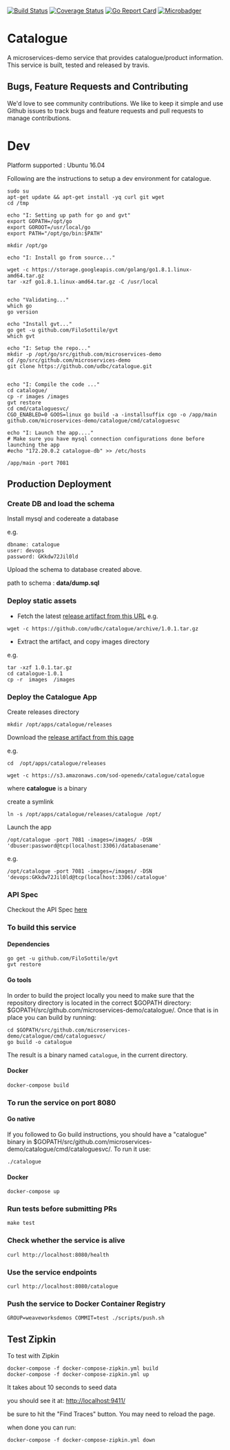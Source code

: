 [![Build Status](https://travis-ci.org/microservices-demo/catalogue.svg?branch=master)](https://travis-ci.org/microservices-demo/catalogue)
[![Coverage Status](https://coveralls.io/repos/github/microservices-demo/catalogue/badge.svg?branch=master)](https://coveralls.io/github/microservices-demo/catalogue?branch=master)
[![Go Report Card](https://goreportcard.com/badge/github.com/microservices-demo/catalogue)](https://goreportcard.com/report/github.com/microservices-demo/catalogue)
[![Microbadger](https://images.microbadger.com/badges/image/weaveworksdemos/catalogue.svg)](http://microbadger.com/images/weaveworksdemos/catalogue "Get your own image badge on microbadger.com")


# Catalogue
A microservices-demo service that provides catalogue/product information.
This service is built, tested and released by travis.

## Bugs, Feature Requests and Contributing
We'd love to see community contributions. We like to keep it simple and use Github issues to track bugs and feature requests and pull requests to manage contributions.


# Dev

Platform supported : Ubuntu 16.04

Following are the instructions to setup a dev environment for catalogue.

```
sudo su
apt-get update && apt-get install -yq curl git wget
cd /tmp

echo "I: Setting up path for go and gvt"
export GOPATH=/opt/go
export GOROOT=/usr/local/go
export PATH="/opt/go/bin:$PATH"

mkdir /opt/go

echo "I: Install go from source..."

wget -c https://storage.googleapis.com/golang/go1.8.1.linux-amd64.tar.gz
tar -xzf go1.8.1.linux-amd64.tar.gz -C /usr/local


echo "Validating..."
which go
go version

echo "Install gvt..."
go get -u github.com/FiloSottile/gvt
which gvt

echo "I: Setup the repo..."
mkdir -p /opt/go/src/github.com/microservices-demo
cd /go/src/github.com/microservices-demo
git clone https://github.com/udbc/catalogue.git


echo "I: Compile the code ..."
cd catalogue/
cp -r images /images
gvt restore
cd cmd/cataloguesvc/
CGO_ENABLED=0 GOOS=linux go build -a -installsuffix cgo -o /app/main github.com/microservices-demo/catalogue/cmd/cataloguesvc

echo "I: Launch the app...."
# Make sure you have mysql connection configurations done before launching the app
#echo "172.20.0.2 catalogue-db" >> /etc/hosts

/app/main -port 7081
```

## Production Deployment

### Create DB and load the schema

Install mysql and codereate a  database

e.g.
```
dbname: catalogue
user: devops
password: GKkdw72Jil0ld

```

Upload the schema to database created above.

path to schema :  **data/dump.sql**

### Deploy static  assets

  * Fetch the latest [release artifact from this URL](https://github.com/udbc/catalogue/releases)
e.g.
```
wget -c https://github.com/udbc/catalogue/archive/1.0.1.tar.gz

```
  * Extract the artifact, and copy images directory

e.g.
```
tar -xzf 1.0.1.tar.gz
cd catalogue-1.0.1
cp -r  images  /images
```


### Deploy the Catalogue App

Create releases directory

```
mkdir /opt/apps/catalogue/releases

```
Download the [release artifact from this page](https://s3.amazonaws.com/sod-openedx/catalogue/catalogue)

e.g.

```
cd  /opt/apps/catalogue/releases

wget -c https://s3.amazonaws.com/sod-openedx/catalogue/catalogue
```


where **catalogue** is a binary

create a symlink
```
ln -s /opt/apps/catalogue/releases/catalogue /opt/

```

Launch the app
```
/opt/catalogue -port 7081 -images=/images/ -DSN 'dbuser:password@tcp(localhost:3306)/databasename'
```

e.g.
```
/opt/catalogue -port 7081 -images=/images/ -DSN 'devops:GKkdw72Jil0ld@tcp(localhost:3306)/catalogue'

```

### API Spec

Checkout the API Spec [here](http://microservices-demo.github.io/api/index?url=https://raw.githubusercontent.com/microservices-demo/catalogue/master/api-spec/catalogue.json)


### To build this service

#### Dependencies
```
go get -u github.com/FiloSottile/gvt
gvt restore
```

#### Go tools
In order to build the project locally you need to make sure that the repository directory is located in the correct
$GOPATH directory: $GOPATH/src/github.com/microservices-demo/catalogue/. Once that is in place you can build by running:

```
cd $GOPATH/src/github.com/microservices-demo/catalogue/cmd/cataloguesvc/
go build -o catalogue
```

The result is a binary named `catalogue`, in the current directory.

#### Docker
`docker-compose build`

### To run the service on port 8080

#### Go native

If you followed to Go build instructions, you should have a "catalogue" binary in $GOPATH/src/github.com/microservices-demo/catalogue/cmd/cataloguesvc/.
To run it use:
```
./catalogue
```

#### Docker
`docker-compose up`

### Run tests before submitting PRs
`make test`

### Check whether the service is alive
`curl http://localhost:8080/health`

### Use the service endpoints
`curl http://localhost:8080/catalogue`

### Push the service to Docker Container Registry
`GROUP=weaveworksdemos COMMIT=test ./scripts/push.sh`

## Test Zipkin

To test with Zipkin

```
docker-compose -f docker-compose-zipkin.yml build
docker-compose -f docker-compose-zipkin.yml up
```
It takes about 10 seconds to seed data

you should see it at:
[http://localhost:9411/](http://localhost:9411)

be sure to hit the "Find Traces" button.  You may need to reload the page.

when done you can run:
```
docker-compose -f docker-compose-zipkin.yml down
```
